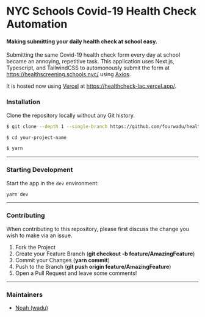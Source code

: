 # NYC Schools Covid-19 Health Check Automation

#### Making submitting your daily health check at school easy.

Submitting the same Covid-19 health check form every day at school became an annoying, repetitive task.
This application uses Next.js, Typescript, and TailwindCSS to automonously submit the form at https://healthscreening.schools.nyc/ using [Axios](https://github.com/axios/axios).

It is hosted now using [Vercel](https://vercel.com/) at https://healthcheck-lac.vercel.app/.

### **Installation**

Clone the repository locally without any Git history.

```sh
$ git clone --depth 1 --single-branch https://github.com/fourwadu/healthcheck.git your-project-name

$ cd your-project-name

$ yarn
```

---

### **Starting Development**

Start the app in the `dev` environment:

```sh
yarn dev
```

---

### **Contributing**

When contributing to this repository, please first discuss the change you wish to make via an issue.

1. Fork the Project
2. Create your Feature Branch (**git checkout -b feature/AmazingFeature**)
3. Commit your Changes (**yarn commit**)
4. Push to the Branch (**git push origin feature/AmazingFeature**)
5. Open a Pull Request and leave some comments!

---

### **Maintainers**

- [Noah (wadu)](https://github.com/fourwadu/)
